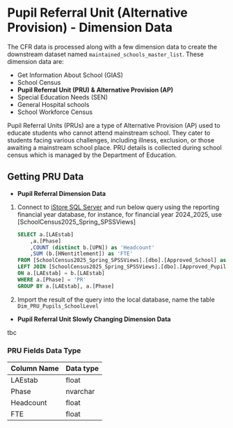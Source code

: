# Pupil Referral Unit (Alternative Provision) - Dimension Data

The CFR data is processed along with a few dimension data to create the downstream dataset named `maintained_schools_master_list`. These dimension data are:

- Get Information About School (GIAS)
- School Census
- **Pupil Referral Unit (PRU) & Alternative Provision (AP)**
- Special Education Needs (SEN)
- General Hospital schools
- School Workforce Census

Pupil Referral Units (PRUs) are a type of Alternative Provision (AP) used to educate students who cannot attend mainstream school. They cater to students facing various challenges, including illness, exclusion, or those awaiting a mainstream school place. PRU details is collected during school census which is managed by the Department of Education.

## Getting PRU Data

- **Pupil Referral Dimension Data**

1. Connect to [iStore SQL Server](https://educationgovuk.sharepoint.com/:w:/r/sites/DfEFinancialBenchmarking/_layouts/15/Doc.aspx?sourcedoc=%7BA47507F6-2C23-487A-98EC-0B6C75A7471A%7D&file=CFR%20source%20data%20access%20request.docx&action=default&mobileredirect=true) and run below query using the reporting financial year database, for instance, for financial year 2024_2025, use [SchoolCensus2025_Spring_SPSSViews]

    ```sql
    SELECT a.[LAEstab]  
        ,a.[Phase]
        ,COUNT (distinct b.[UPN]) as 'Headcount'
        ,SUM (b.[HNentitlement]) as 'FTE' 
    FROM [SchoolCensus2025_Spring_SPSSViews].[dbo].[Approved_School] as a  
    LEFT JOIN [SchoolCensus2025_Spring_SPSSViews].[dbo].[Approved_PupilOnRoll] as b
    ON a.[LAEstab] = b.[LAEstab] 
    WHERE a.[Phase] = 'PR' 
    GROUP BY a.[LAEstab], a.[Phase] 
    ```

2. Import the result of the query into the local database, name the table `Dim_PRU_Pupils_SchoolLevel`

- **Pupil Referral Unit Slowly Changing Dimension Data**

tbc

### PRU Fields Data Type

| Column Name                       | Data type |
|-----------------------------------|-----------|
|LAEstab                            | float     |
|Phase                              | nvarchar  |
|Headcount                          | float     |
|FTE                                | float     |
